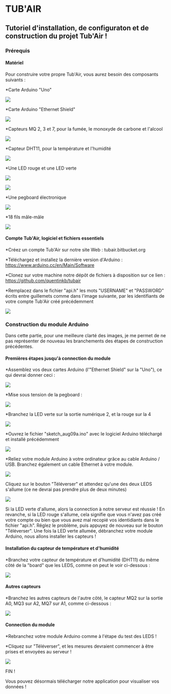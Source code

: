 # TUB'AIR
## Tutoriel d'installation, de configuraton et de construction du projet Tub'Air !




### Prérequis


#### Matériel

Pour construire votre propre Tub'Air, vous aurez besoin des composants suivants :

*Carte Arduino "Uno"

![](http://nsa37.casimages.com/img/2016/11/22/161122104322408995.jpg)

*Carte Arduino "Ethernet Shield"

![](http://nsa38.casimages.com/img/2016/11/22/16112210441874942.jpg)

*Capteurs MQ 2, 3 et 7, pour la fumée, le monoxyde de carbone et l'alcool

![](http://nsa37.casimages.com/img/2016/11/22/161122104559607718.jpg)

*Capteur DHT11, pour la température et l'humidité

![](http://nsa37.casimages.com/img/2016/11/22/161122104701625131.jpg)

*Une LED rouge et une LED verte

![](http://nsa38.casimages.com/img/2016/11/22/161122104728925534.png)

![](http://nsa38.casimages.com/img/2016/11/22/161122104753354765.png)

*Une pegboard électronique

![](http://nsa38.casimages.com/img/2016/11/22/161122104815425934.png)

*18 fils mâle-mâle

![](http://nsa37.casimages.com/img/2016/11/22/161122105844916536.jpg)



#### Compte Tub'Air, logiciel et fichiers essentiels
 
*Créez un compte Tub'Air sur notre site Web : tubair.bitbucket.org

*Téléchargez et installez la dernière version d'Arduino : https://www.arduino.cc/en/Main/Software

*Clonez sur votre machine notre dépôt de fichiers à disposition sur ce lien : https://github.com/quentinkb/tubair

*Remplacez dans le fichier "api.h" les mots "USERNAME" et "PASSWORD" écrits entre guillemets comme dans l'image suivante, par les identifiants de votre compte Tub'Air créé précédemment

![](http://nsa38.casimages.com/img/2016/08/17/160817104452784409.png)




### Construction du module Arduino

Dans cette partie, pour une meilleure clarté des images, je me permet de ne pas représenter de nouveau les branchements des étapes de construction précédentes.

#### Premières étapes jusqu'à connection du module

*Assemblez vos deux cartes Arduino (l'"Ethernet Shield" sur la "Uno"), ce qui devrai donner ceci :

![](http://nsa38.casimages.com/img/2016/08/17/mini_160817114924506168.jpg)

*Mise sous tension de la pegboard :

![](http://nsa38.casimages.com/img/2016/11/22/161122105414933866.png)

*Branchez la LED verte sur la sortie numérique 2, et la rouge sur la 4

![](http://nsa38.casimages.com/img/2016/11/22/161122111907378510.png)

*Ouvrez le fichier "sketch_aug09a.ino" avec le logiciel Arduino téléchargé et installé précédemment

![](http://nsa38.casimages.com/img/2016/08/17/160817121848377371.png)

*Reliez votre module Arduino à votre ordinateur grâce au cable Arduino / USB.
Branchez également un cable Ethernet à votre module.

![](http://nsa38.casimages.com/img/2016/08/30/mini_160830030623301908.jpg)

Cliquez sur le bouton "Téléverser" et attendez qu'une des deux LEDS s'allume (ce ne devrai pas prendre plus de deux minutes)

![](http://nsa37.casimages.com/img/2016/08/17/160817122152909792.png)

Si la LED verte d'allume, alors la connection à notre serveur est réussie ! En revanche, si la LED rouge s'allume, cela signifie que vous n'avez pas créé votre compte ou bien que vous avez mal recopié vos identidiants dans le fichier "api.h". Rêglez le problème, puis appuyez de nouveau sur le bouton "Téléverser".
Une fois la LED verte allumée, débranchez votre module Arduino, nous allons installer les capteurs !



#### Installation du capteur de température et d'humidité

*Branchez votre capteur de température et d'humidité (DHT11) du même côté de la "board" que les LEDS, comme on peut le voir ci-dessous :

![](http://nsa37.casimages.com/img/2016/11/22/161122112536707832.png)



#### Autres capteurs

*Branchez les autres capteurs de l'autre côté, le capteur MQ2 sur la sortie A0, MQ3 sur A2, MQ7 sur A1, comme ci-dessous :

![](http://nsa37.casimages.com/img/2016/09/01/16090105010088784.png)



#### Connection du module

*Rebranchez votre module Arduino comme à l'étape du test des LEDS !

*Cliquez sur "Téléverser", et les mesures devraient commencer à être prises et envoyées au serveur !

![](http://nsa38.casimages.com/img/2016/08/30/mini_160830030623301908.jpg)

FIN !

Vous pouvez désormais télécharger notre application pour visualiser vos données !
